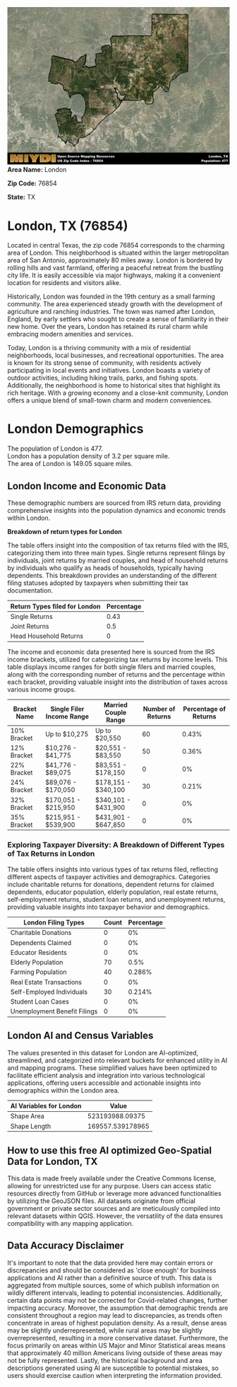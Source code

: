 ![Image Alt Text](../_images/76854.png)
**Area Name:** London

**Zip Code:** 76854

**State:** TX


# London, TX (76854)

Located in central Texas, the zip code 76854 corresponds to the charming area of London. This neighborhood is situated within the larger metropolitan area of San Antonio, approximately 80 miles away. London is bordered by rolling hills and vast farmland, offering a peaceful retreat from the bustling city life. It is easily accessible via major highways, making it a convenient location for residents and visitors alike.

Historically, London was founded in the 19th century as a small farming community. The area experienced steady growth with the development of agriculture and ranching industries. The town was named after London, England, by early settlers who sought to create a sense of familiarity in their new home. Over the years, London has retained its rural charm while embracing modern amenities and services.

Today, London is a thriving community with a mix of residential neighborhoods, local businesses, and recreational opportunities. The area is known for its strong sense of community, with residents actively participating in local events and initiatives. London boasts a variety of outdoor activities, including hiking trails, parks, and fishing spots. Additionally, the neighborhood is home to historical sites that highlight its rich heritage. With a growing economy and a close-knit community, London offers a unique blend of small-town charm and modern conveniences.

# London Demographics

The population of London is 477.  
London has a population density of 3.2 per square mile.  
The area of London is 149.05 square miles.  

## London Income and Economic Data

These demographic numbers are sourced from IRS return data, providing comprehensive insights into the population dynamics and economic trends within London.

**Breakdown of return types for London**

The table offers insight into the composition of tax returns filed with the IRS, categorizing them into three main types. Single returns represent filings by individuals, joint returns by married couples, and head of household returns by individuals who qualify as heads of households, typically having dependents. This breakdown provides an understanding of the different filing statuses adopted by taxpayers when submitting their tax documentation.

| Return Types filed for London                              | Percentage          |
|----------------------------------------------------------|---------------------|
| Single Returns                                            | 0.43 |
| Joint Returns                                             | 0.5 |
| Head Household Returns                                    | 0 |

The income and economic data presented here is sourced from the IRS income brackets, utilized for categorizing tax returns by income levels. This table displays income ranges for both single filers and married couples, along with the corresponding number of returns and the percentage within each bracket, providing valuable insight into the distribution of taxes across various income groups.

| Bracket Name       | Single Filer Income Range | Married Couple Range | Number of Returns | Percentage of Returns |
|--------------------|----------------------------|----------------------|-------------------|-----------------------|
| 10% Bracket        | Up to $10,275              | Up to $20,550        | 60 | 0.43% |
| 12% Bracket        | $10,276 - $41,775          | $20,551 - $83,550    | 50 | 0.36% |
| 22% Bracket        | $41,776 - $89,075          | $83,551 - $178,150   | 0 | 0% |
| 24% Bracket        | $89,076 - $170,050         | $178,151 - $340,100  | 30 | 0.21% |
| 32% Bracket        | $170,051 - $215,950        | $340,101 - $431,900  | 0 | 0% |
| 35% Bracket        | $215,951 - $539,900        | $431,901 - $647,850  | 0 | 0% |

### Exploring Taxpayer Diversity: A Breakdown of Different Types of Tax Returns in London

The table offers insights into various types of tax returns filed, reflecting different aspects of taxpayer activities and demographics. Categories include charitable returns for donations, dependent returns for claimed dependents, educator population, elderly population, real estate returns, self-employment returns, student loan returns, and unemployment returns, providing valuable insights into taxpayer behavior and demographics.

| London Filing Types                    | Count | Percentage |
|--------------------------------------|-------|------------|
| Charitable Donations                 | 0 | 0% |
| Dependents Claimed                   | 0 | 0% |
| Educator Residents                   | 0 | 0% |
| Elderly Population                   | 70 | 0.5% |
| Farming Population                   | 40 | 0.286% |
| Real Estate Transactions             | 0 | 0% |
| Self-Employed Individuals            | 30 | 0.214% |
| Student Loan Cases                   | 0 | 0% |
| Unemployment Benefit Filings         | 0 | 0% |

## London AI and Census Variables

The values presented in this dataset for London are AI-optimized, streamlined, and categorized into relevant buckets for enhanced utility in AI and mapping programs. These simplified values have been optimized to facilitate efficient analysis and integration into various technological applications, offering users accessible and actionable insights into demographics within the London area.

| AI Variables for London | Value |
|-------------|-------|
| Shape Area | 523193988.09375 |
| Shape Length | 169557.539178965 |

## How to use this free AI optimized Geo-Spatial Data for London, TX

This data is made freely available under the Creative Commons license, allowing for unrestricted use for any purpose. Users can access static resources directly from GitHub or leverage more advanced functionalities by utilizing the GeoJSON files. All datasets originate from official government or private sector sources and are meticulously compiled into relevant datasets within QGIS. However, the versatility of the data ensures compatibility with any mapping application.

## Data Accuracy Disclaimer
It's important to note that the data provided here may contain errors or discrepancies and should be considered as 'close enough' for business applications and AI rather than a definitive source of truth. This data is aggregated from multiple sources, some of which publish information on wildly different intervals, leading to potential inconsistencies. Additionally, certain data points may not be corrected for Covid-related changes, further impacting accuracy. Moreover, the assumption that demographic trends are consistent throughout a region may lead to discrepancies, as trends often concentrate in areas of highest population density. As a result, dense areas may be slightly underrepresented, while rural areas may be slightly overrepresented, resulting in a more conservative dataset. Furthermore, the focus primarily on areas within US Major and Minor Statistical areas means that approximately 40 million Americans living outside of these areas may not be fully represented. Lastly, the historical background and area descriptions generated using AI are susceptible to potential mistakes, so users should exercise caution when interpreting the information provided.

